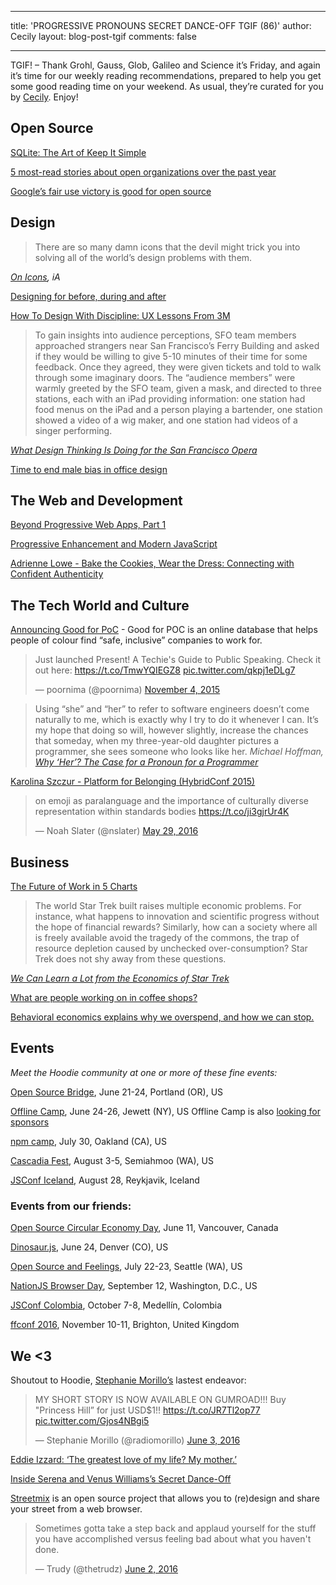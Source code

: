 
---

title: 'PROGRESSIVE PRONOUNS SECRET DANCE-OFF TGIF (86)'
author: Cecily
layout: blog-post-tgif
comments: false

---


TGIF! – Thank Grohl, Gauss, Glob, Galileo and Science it’s Friday, and again it’s time for our weekly reading recommendations, prepared to help you get some good reading time on your weekend. As usual, they’re curated for you by [Cecily](https://twitter.com/skeskali). Enjoy!



## Open Source

[SQLite: The Art of Keep It Simple](http://www.jarchitect.com/Blog/?p=2392)

[5 most-read stories about open organizations over the past year](https://opensource.com/open-organization/16/6/year-stories-about-open-organizations-these-were-most-read)

[Google’s fair use victory is good for open source](http://arstechnica.com/tech-policy/2016/06/googles-fair-use-victory-is-good-for-open-source/)

## Design

> There are so many damn icons that the devil might trick you into solving all of the world’s design problems with them.

<cite>[On Icons](https://ia.net/know-how/on-icons), iA </cite>

[Designing for before, during and after](https://medium.com/write-like-a-human/designing-for-before-during-and-after-b693e6a6455a#.z123qbvp0)

[How To Design With Discipline: UX Lessons From 3M](http://www.fastcodesign.com/3060559/how-to-design-with-discipline-ux-lessons-from-3m)

> To gain insights into audience perceptions, SFO team members approached strangers near San Francisco’s Ferry Building and asked if they would be willing to give 5-10 minutes of their time for some feedback. Once they agreed, they were given tickets and told to walk through some imaginary doors. The “audience members” were warmly greeted by the SFO team, given a mask, and directed to three stations, each with an iPad providing information: one station had food menus on the iPad and a person playing a bartender, one station showed a video of a wig maker, and one station had videos of a singer performing.

<cite>[What Design Thinking Is Doing for the San Francisco Opera](https://hbr.org/2016/06/what-design-thinking-is-doing-for-the-san-francisco-opera)</cite>

[Time to end male bias in office design](http://www.ft.com/cms/s/0/1d73695a-266b-11e6-8b18-91555f2f4fde.html)

## The Web and Development

[Beyond Progressive Web Apps, Part 1](http://hood.ie/blog/beyond-progressive-web-apps-part-1.html)

[Progressive Enhancement and Modern JavaScript](http://caolan.org/posts/progressive_enhancement_and_modern_javascript/)

[Adrienne Lowe - Bake the Cookies, Wear the Dress: Connecting with Confident Authenticity](https://youtu.be/6Uj746j9Heo)

## The Tech World and Culture

[Announcing Good for PoC](https://medium.com/@amelielamont/announcing-good-for-poc-8af6e512db4f#.p2pkao745) - Good for POC is an online database that helps people of colour find “safe, inclusive” companies to work for.

<blockquote class="twitter-tweet" data-lang="en"><p lang="en" dir="ltr">Just launched Present! A Techie&#39;s Guide to Public Speaking. Check it out here: <a href="https://t.co/TmwYQIEGZ8">https://t.co/TmwYQIEGZ8</a> <a href="https://t.co/qkpj1eDLg7">pic.twitter.com/qkpj1eDLg7</a></p>&mdash; poornima (@poornima) <a href="https://twitter.com/poornima/status/661937924158701568">November 4, 2015</a></blockquote> <script async src="//platform.twitter.com/widgets.js" charset="utf-8"></script>

> Using “she” and “her” to refer to software engineers doesn’t come naturally to me, which is exactly why I try to do it whenever I can. It’s my hope that doing so will, however slightly, increase the chances that someday, when my three-year-old daughter pictures a programmer, she sees someone who looks like her.
<cite>Michael Hoffman, [Why ‘Her’? The Case for a Pronoun for a Programmer](https://medium.com/code-like-a-girl/why-her-559bb1f34b8#.os8l9dmpx)</cite>

[Karolina Szczur - Platform for Belonging (HybridConf 2015)](https://vimeo.com/166454411)

<blockquote class="twitter-tweet" data-lang="en"><p lang="en" dir="ltr">on emoji as paralanguage and the importance of culturally diverse representation within standards bodies <a href="https://t.co/ji3gjrUr4K">https://t.co/ji3gjrUr4K</a></p>&mdash; Noah Slater (@nslater) <a href="https://twitter.com/nslater/status/736981423295467520">May 29, 2016</a></blockquote> <script async src="//platform.twitter.com/widgets.js" charset="utf-8"></script>

## Business

[The Future of Work in 5 Charts](https://medium.com/conquering-corporate-america/the-future-of-work-in-5-charts-a4d8baf9f068#.g4ajjv3nz)

> The world Star Trek built raises multiple economic problems. For instance, what happens to innovation and scientific progress without the hope of financial rewards? Similarly, how can a society where all is freely available avoid the tragedy of the commons, the trap of resource depletion caused by unchecked over-consumption? Star Trek does not shy away from these questions.

<cite>[We Can Learn a Lot from the Economics of Star Trek](http://gizmodo.com/we-can-learn-a-lot-from-the-economics-of-star-trek-1780009476)</cite>

[What are people working on in coffee shops?](https://medium.com/life-learning/what-are-people-working-on-in-coffee-shops-cdf351e28b6#.cxjjyvg1d)

[Behavioral economics explains why we overspend, and how we can stop.](http://www.slate.com/articles/business/the_united_states_of_debt/2016/06/how_to_get_out_of_debt_according_to_behavioral_economics.html)

## Events

_Meet the Hoodie community at one or more of these fine events:_

[Open Source Bridge](http://opensourcebridge.org/), June 21-24, Portland (OR), US

[Offline Camp](http://offlinefirst.org/camp/), June 24-26, Jewett (NY), US
Offline Camp is also [looking for sponsors](http://offlinefirst.org/camp/)

[npm camp](http://npm.github.io/npm-camp/), July 30, Oakland (CA), US

[Cascadia Fest](http://2016.cascadiafest.org/), August 3-5, Semiahmoo (WA), US

[JSConf Iceland](https://2016.jsconf.is/), August 28, Reykjavik, Iceland

### Events from our friends:

[Open Source Circular Economy Day](https://oscedays.org/vancouver-2016/), June 11, Vancouver, Canada

[Dinosaur.js](http://dinosaurjs.org/), June 24, Denver (CO), US

[Open Source and Feelings](http://www.osfeels.com/), July 22-23, Seattle (WA), US

[NationJS Browser Day](http://lanyrd.com/2016/nationjs-browser-day/), September 12, Washington, D.C., US

[JSConf Colombia](http://jsconf.co/), October 7-8, Medellín, Colombia

[ffconf 2016](https://2016.ffconf.org/), November 10-11, Brighton, United Kingdom


## We <3

Shoutout to Hoodie, [Stephanie Morillo’s](https://twitter.com/radiomorillo) lastest endeavor:
<blockquote class="twitter-tweet" data-lang="en"><p lang="en" dir="ltr">MY SHORT STORY IS NOW AVAILABLE ON GUMROAD!!! Buy &quot;Princess Hill” for just USD$1!! <a href="https://t.co/JR7Tl2op77">https://t.co/JR7Tl2op77</a> <a href="https://t.co/Gjos4NBgi5">pic.twitter.com/Gjos4NBgi5</a></p>&mdash; Stephanie Morillo (@radiomorillo) <a href="https://twitter.com/radiomorillo/status/738759089317117956">June 3, 2016</a></blockquote>
<script async src="//platform.twitter.com/widgets.js" charset="utf-8"></script>

[Eddie Izzard: ‘The greatest love of my life? My mother.’](http://www.theguardian.com/lifeandstyle/2016/may/28/eddie-izzard-interview-love-of-life-mother-marathons?CMP=twt_gu)

[Inside Serena and Venus Williams’s Secret Dance-Off](http://www.vogue.com/13440726/serena-williams-venus-dance-competition/?mbid=social_onsite_twitter)

[Streetmix](https://github.com/codeforamerica/streetmix) is an open source project that allows you to (re)design and share your street from a web browser.

<blockquote class="twitter-tweet" data-lang="en"><p lang="en" dir="ltr">Sometimes gotta take a step back and applaud yourself for the stuff you have accomplished versus feeling bad about what you haven&#39;t done.</p>&mdash; Trudy (@thetrudz) <a href="https://twitter.com/thetrudz/status/738205354132000770">June 2, 2016</a></blockquote> <script async src="//platform.twitter.com/widgets.js" charset="utf-8"></script>
